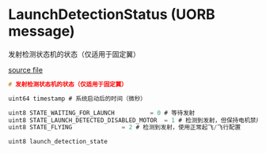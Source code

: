 # LaunchDetectionStatus (UORB message)

发射检测状态机的状态（仅适用于固定翼）

[source file](https://github.com/PX4/PX4-Autopilot/blob/main/msg/LaunchDetectionStatus.msg)

```c
# 发射检测状态机的状态（仅适用于固定翼）

uint64 timestamp # 系统启动后的时间（微秒）

uint8 STATE_WAITING_FOR_LAUNCH 			= 0 # 等待发射
uint8 STATE_LAUNCH_DETECTED_DISABLED_MOTOR 	= 1 # 检测到发射，但保持电机禁用（例如在弹射器上时电机无法自由旋转）
uint8 STATE_FLYING 				= 2 # 检测到发射，使用正常起飞/飞行配置

uint8 launch_detection_state

```